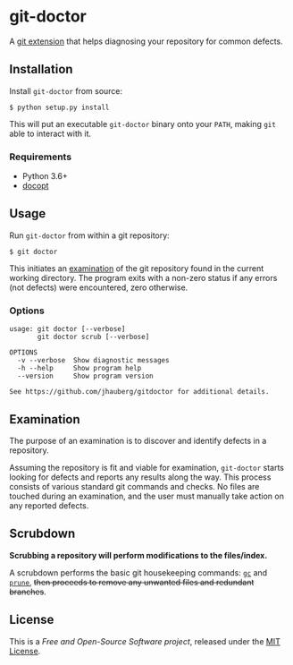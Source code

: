 # git-doctor

A [git extension](https://git-scm.com) that helps diagnosing your repository for common defects.

## Installation

Install `git-doctor` from source:

```console
$ python setup.py install
```

This will put an executable `git-doctor` binary onto your `PATH`, making `git` able to interact with it.

### Requirements

- Python 3.6+
- [docopt](https://github.com/docopt/docopt)

## Usage

Run `git-doctor` from within a git repository:

```console
$ git doctor
```

This initiates an [examination](#examination) of the git repository found in the current working directory. The program exits with a non-zero status if any errors (not defects) were encountered, zero otherwise.

### Options

```console
usage: git doctor [--verbose]
       git doctor scrub [--verbose]

OPTIONS
  -v --verbose  Show diagnostic messages
  -h --help     Show program help
  --version     Show program version

See https://github.com/jhauberg/gitdoctor for additional details.
```

## Examination

The purpose of an examination is to discover and identify defects in a repository.

Assuming the repository is fit and viable for examination, `git-doctor` starts looking for defects and reports any results along the way. This process consists of various standard git commands and checks. No files are touched during an examination, and the user must manually take action on any reported defects.

## Scrubdown

**Scrubbing a repository will perform modifications to the files/index.**

A scrubdown performs the basic git housekeeping commands: [`gc`](https://git-scm.com/docs/git-gc) and [`prune`](https://git-scm.com/docs/git-prune), ~~then proceeds to remove any unwanted files and redundant branches~~.

## License

This is a *Free and Open-Source Software project*, released under the [MIT License](LICENSE).
